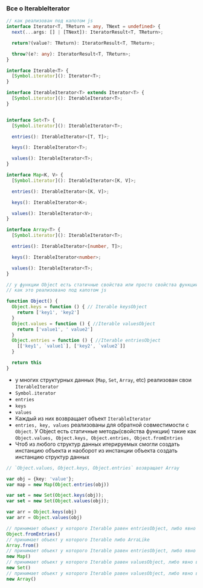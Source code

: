 ### Все о IterableIterator

```ts
// как реализован под капотом js
interface Iterator<T, TReturn = any, TNext = undefined> {
  next(...args: [] | [TNext]): IteratorResult<T, TReturn>;

  return?(value?: TReturn): IteratorResult<T, TReturn>;

  throw?(e?: any): IteratorResult<T, TReturn>;
}

interface Iterable<T> {
  [Symbol.iterator](): Iterator<T>;
}

interface IterableIterator<T> extends Iterator<T> {
  [Symbol.iterator](): IterableIterator<T>;
}


interface Set<T> {
  [Symbol.iterator](): IterableIterator<T>;

  entries(): IterableIterator<[T, T]>;

  keys(): IterableIterator<T>;

  values(): IterableIterator<T>;
}

interface Map<K, V> {
  [Symbol.iterator](): IterableIterator<[K, V]>;

  entries(): IterableIterator<[K, V]>;

  keys(): IterableIterator<K>;

  values(): IterableIterator<V>;
}

interface Array<T> {
  [Symbol.iterator](): IterableIterator<T>;

  entries(): IterableIterator<[number, T]>;

  keys(): IterableIterator<number>;

  values(): IterableIterator<T>;
}

```

```js
// у функции Object есть статичные свойства или просто свойства функции такие как keys, values, entries
// как это реализовано под капотом js

function Object() {
  Object.keys = function () { // Iterable keysObject
    return ['key1', 'key2']
  }
  Object.values = function () { //Iterable valuesObject
    return ['value1', ' value2']
  }
  Object.entries = function () { //Iterable entriesObject
    [['key1', `value1`], ['key2', `value2`]]
  }

  return this
}

```

- у многих структурных данных (`Map`, `Set`, `Array`, etc) реализован свои `IterableIterator`
- `Symbol.iterator`
- `entries`
- `keys`
- `values`
- Каждый из них возвращает объект `IterableIterator`
- `entries, key, values` реализованы для обратной совместимости с `Object`. У Object есть статичные методы(свойства
  функции) такие как `Object.values, Object.keys, Object.entries, Object.fromEntries`
- Чтоб из любого структур данных итерируемых смогли создать инстанцию объекта и наоборот из инстанции объекта создать
  инстанцию структур данных

```ts
// `Object.values, Object.keys, Object.entries` возвращает Array

var obj = {key: 'value'};
var map = new Map(Object.entries(obj))

var set = new Set(Object.keys(obj));
var set = new Set(Object.values(obj));

var arr = Object.keys(obj)
var arr = Object.values(obj)

```

```ts
// принимает объект у которого Iterable равен entriesObject, либо явно вызываем метод entries у структур данных она будет возвращать Iterable entriesObject
Object.fromEntries()
// принимает объект у которого Iterable либо ArraLike
Array.from()
// принимает объект у которого Iterable равен entriesObject, либо явно вызываем метод entries у структур данных она будет возвращать Iterable entriesObject
new Map()
// принимает объект у которого Iterable равен valuesObject, либо явно вызываем метод entries у структур данных она будет возвращать Iterable valuesObject
new Set()
// принимает объект у которого Iterable равен valuesObject, либо явно вызываем метод entries у структур данных она будет возвращать Iterable valuesObject
new Array()

```

